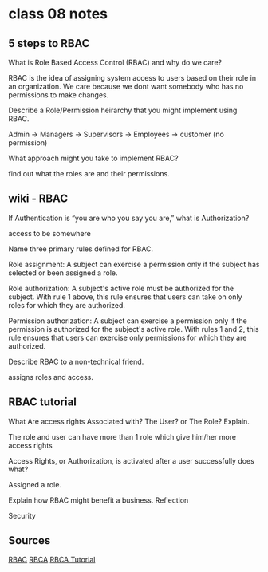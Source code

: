 # class 08 notes

## 5 steps to RBAC

What is Role Based Access Control (RBAC) and why do we care?

RBAC is the idea of assigning system access to users based on their role in an organization. We care because we dont want somebody who has no permissions to make changes.

Describe a Role/Permission heirarchy that you might implement using RBAC.

Admin -> Managers -> Supervisors -> Employees -> customer (no permission)

What approach might you take to implement RBAC?

find out what the roles are and their permissions.


## wiki - RBAC

If Authentication is “you are who you say you are,” what is Authorization?

access to be somewhere

Name three primary rules defined for RBAC.

Role assignment: A subject can exercise a permission only if the subject has selected or been assigned a role.

Role authorization: A subject's active role must be authorized for the subject. With rule 1 above, this rule ensures that users can take on only roles for which they are authorized.

Permission authorization: A subject can exercise a permission only if the permission is authorized for the subject's active role. With rules 1 and 2, this rule ensures that users can exercise only permissions for which they are authorized.

Describe RBAC to a non-technical friend.

assigns roles and access.

## RBAC tutorial

What Are access rights Associated with? The User? or The Role? Explain.

The role and user can have more than 1 role which give him/her more access rights

Access Rights, or Authorization, is activated after a user successfully does what?

Assigned a role.

Explain how RBAC might benefit a business.
Reflection

Security

## Sources

[RBAC](https://www.csoonline.com/article/3060780/5-steps-to-simple-role-based-access-control.html)
[RBCA](https://en.wikipedia.org/wiki/Role-based_access_control)
[RBCA Tutorial](https://www.youtube.com/watch?v=C4NP8Eon3cA)